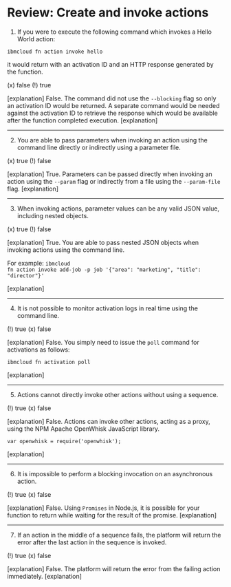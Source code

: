 <!--
#
# Licensed to the Apache Software Foundation (ASF) under one or more
# contributor license agreements.  See the NOTICE file distributed with
# this work for additional information regarding copyright ownership.
# The ASF licenses this file to You under the Apache License, Version 2.0
# (the "License"); you may not use this file except in compliance with
# the License.  You may obtain a copy of the License at
#
#     http://www.apache.org/licenses/LICENSE-2.0
#
# Unless required by applicable law or agreed to in writing, software
# distributed under the License is distributed on an "AS IS" BASIS,
# WITHOUT WARRANTIES OR CONDITIONS OF ANY KIND, either express or implied.
# See the License for the specific language governing permissions and
# limitations under the License.
#
-->

# Review: Create and invoke actions

1. If you were to execute the following command which invokes a Hello World action:

<p><code>ibmcloud fn action invoke hello</code></p>

it would return with an activation ID and an HTTP response generated by the function.

(x) false
(!) true

[explanation]
False. The command did not use the <code>--blocking</code> flag so only an activation ID would be returned.  A separate command would be needed against the activation ID to retrieve the response which would be available after the function completed execution.
[explanation]

---

2. You are able to pass parameters when invoking an action using the command line directly or indirectly using a parameter file.

(x) true
(!) false

[explanation]
True. Parameters can be passed directly when invoking an action using the <code>--param</code> flag or indirectly from a file using the  <code>--param-file</code> flag.
[explanation]

---

3. When invoking actions, parameter values can be any valid JSON value, including nested objects.

(x) true
(!) false

[explanation]
True. You are able to pass nested JSON objects when invoking actions using the command line. <p>For example:
<code>ibmcloud fn action invoke add-job -p job '{"area": "marketing", "title": "director"}'</code>
</p>
[explanation]

---

4. It is not possible to monitor activation logs in real time using the command line.

(!) true
(x) false

[explanation]
False. You simply need to issue the <code>poll</code> command for activations as follows:
<p><code>ibmcloud fn activation poll</code></p>
[explanation]

---

5. Actions cannot directly invoke other actions without using a sequence.

(!) true
(x) false

[explanation]
False. Actions can invoke other actions, acting as a proxy, using the NPM Apache OpenWhisk JavaScript library.
<p><code>var openwhisk = require('openwhisk');</code></p>
[explanation]

---

6. It is impossible to perform a blocking invocation on an asynchronous action.

(!) true
(x) false

[explanation]
False. Using `Promises` in Node.js, it is possible for your function to return while waiting for the result of the promise.
[explanation]

---

7. If an action in the middle of a sequence fails, the platform will return the error after the last action in the sequence is invoked.

(!) true
(x) false

[explanation]
False. The platform will return the error from the failing action immediately.
[explanation]
